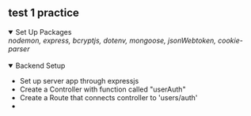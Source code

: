 ## test 1 practice

<details open>
    <summary>Set Up Packages</summary>
    <i>nodemon, express, bcryptjs, dotenv, mongoose, jsonWebtoken, cookie-parser</i>
</details>

</br>

<details open>
    <summary>Backend Setup</summary>
    <ul>
        <li>Set up server app through expressjs</li>
        <li>Create a Controller with function called "userAuth"</li>
        <li>Create a Route that connects controller to 'users/auth' </li>
        <li></li>
    </ul>
</details>
